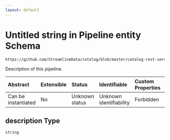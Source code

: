 ```yaml
---
layout: default
---
```

# Untitled string in Pipeline entity Schema

```txt
https://github.com/StreamlineData/catalog/blob/master/catalog-rest-service/src/main/resources/json/schema/entity/data/pipeline.json#/properties/description
```

Description of this pipeline.

| Abstract            | Extensible | Status         | Identifiable            | Custom Properties | Additional Properties | Access Restrictions | Defined In                                                                |
| :------------------ | :--------- | :------------- | :---------------------- | :---------------- | :-------------------- | :------------------ | :------------------------------------------------------------------------ |
| Can be instantiated | No         | Unknown status | Unknown identifiability | Forbidden         | Allowed               | none                | [pipeline.json*](pipeline.md) |

## description Type

`string`
